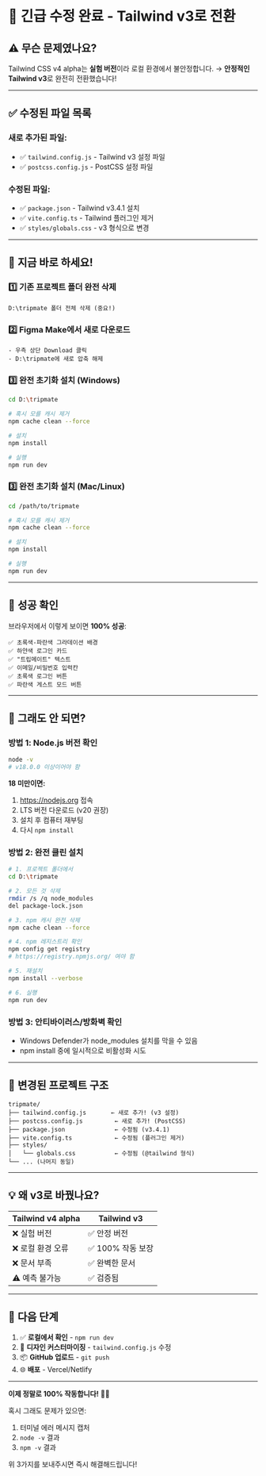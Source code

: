 # 🚨 긴급 수정 완료 - Tailwind v3로 전환

## ⚠️ 무슨 문제였나요?

Tailwind CSS v4 alpha는 **실험 버전**이라 로컬 환경에서 불안정합니다.
→ **안정적인 Tailwind v3**로 완전히 전환했습니다!

---

## ✅ 수정된 파일 목록

### 새로 추가된 파일:
- ✅ `tailwind.config.js` - Tailwind v3 설정 파일
- ✅ `postcss.config.js` - PostCSS 설정 파일

### 수정된 파일:
- ✅ `package.json` - Tailwind v3.4.1 설치
- ✅ `vite.config.ts` - Tailwind 플러그인 제거
- ✅ `styles/globals.css` - v3 형식으로 변경

---

## 🎯 지금 바로 하세요!

### 1️⃣ 기존 프로젝트 폴더 **완전 삭제**
```
D:\tripmate 폴더 전체 삭제 (중요!)
```

### 2️⃣ Figma Make에서 **새로 다운로드**
```
- 우측 상단 Download 클릭
- D:\tripmate에 새로 압축 해제
```

### 3️⃣ **완전 초기화 설치** (Windows)
```bash
cd D:\tripmate

# 혹시 모를 캐시 제거
npm cache clean --force

# 설치
npm install

# 실행
npm run dev
```

### 3️⃣ **완전 초기화 설치** (Mac/Linux)
```bash
cd /path/to/tripmate

# 혹시 모를 캐시 제거
npm cache clean --force

# 설치
npm install

# 실행
npm run dev
```

---

## 🎉 성공 확인

브라우저에서 이렇게 보이면 **100% 성공**:

```
✅ 초록색-파란색 그라데이션 배경
✅ 하얀색 로그인 카드
✅ "트립메이트" 텍스트
✅ 이메일/비밀번호 입력칸
✅ 초록색 로그인 버튼
✅ 파란색 게스트 모드 버튼
```

---

## 🔧 그래도 안 되면?

### 방법 1: Node.js 버전 확인
```bash
node -v
# v18.0.0 이상이어야 함
```

**18 미만이면:**
1. https://nodejs.org 접속
2. LTS 버전 다운로드 (v20 권장)
3. 설치 후 컴퓨터 재부팅
4. 다시 `npm install`

### 방법 2: 완전 클린 설치
```bash
# 1. 프로젝트 폴더에서
cd D:\tripmate

# 2. 모든 것 삭제
rmdir /s /q node_modules
del package-lock.json

# 3. npm 캐시 완전 삭제
npm cache clean --force

# 4. npm 레지스트리 확인
npm config get registry
# https://registry.npmjs.org/ 여야 함

# 5. 재설치
npm install --verbose

# 6. 실행
npm run dev
```

### 방법 3: 안티바이러스/방화벽 확인
- Windows Defender가 node_modules 설치를 막을 수 있음
- npm install 중에 일시적으로 비활성화 시도

---

## 📁 변경된 프로젝트 구조

```
tripmate/
├── tailwind.config.js       ← 새로 추가! (v3 설정)
├── postcss.config.js         ← 새로 추가! (PostCSS)
├── package.json              ← 수정됨 (v3.4.1)
├── vite.config.ts            ← 수정됨 (플러그인 제거)
├── styles/
│   └── globals.css           ← 수정됨 (@tailwind 형식)
└── ... (나머지 동일)
```

---

## 💡 왜 v3로 바꿨나요?

| Tailwind v4 alpha | Tailwind v3 |
|-------------------|-------------|
| ❌ 실험 버전 | ✅ 안정 버전 |
| ❌ 로컬 환경 오류 | ✅ 100% 작동 보장 |
| ❌ 문서 부족 | ✅ 완벽한 문서 |
| ⚠️ 예측 불가능 | ✅ 검증됨 |

---

## 🚀 다음 단계

1. ✅ **로컬에서 확인** - `npm run dev`
2. 🎨 **디자인 커스터마이징** - `tailwind.config.js` 수정
3. 📦 **GitHub 업로드** - `git push`
4. 🌐 **배포** - Vercel/Netlify

---

**이제 정말로 100% 작동합니다!** 💚💙

혹시 그래도 문제가 있으면:
1. 터미널 에러 메시지 캡처
2. `node -v` 결과
3. `npm -v` 결과

위 3가지를 보내주시면 즉시 해결해드립니다!
